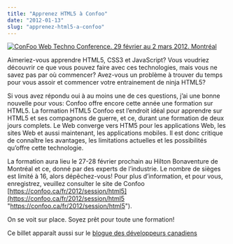 ```yaml
---
title: "Apprenez HTML5 à Confoo"
date: "2012-01-13"
slug: "apprenez-html5-a-confoo"
---
```


[![ConFoo Web Techno Conference. 29 février au 2 mars 2012. Montréal](images/250_html5.jpg)](https://www.confoo.ca/fr/)

Aimeriez-vous apprendre HTML5, CSS3 et JavaScript? Vous voudriez découvrir ce que vous pouvez faire avec ces technologies, mais vous ne savez pas par où commencer? Avez-vous un problème à trouver du temps pour vous assoir et commencer votre entrainement de ninja HTML5?

Si vous avez répondu oui à au moins une de ces questions, j’ai une bonne nouvelle pour vous: Confoo offre encore cette année une formation sur HTML5. La formation HTML5 Confoo est l’endroit idéal pour apprendre sur HTML5 et ses compagnons de guerre, et ce, durant une formation de deux jours complets. Le Web converge vers HTM5 pour les applications Web, les sites Web et aussi maintenant, les applications mobiles. Il est donc critique de connaître les avantages, les limitations actuelles et les possibilités qu’offre cette technologie.

La formation aura lieu le 27-28 février prochain au Hilton Bonaventure de Montréal et ce, donné par des experts de l’industrie. Le nombre de sièges est limité à 16, alors dépêchez-vous! Pour plus d’information, et pour vous, enregistrez, veuillez consulter le site de Confoo [https://confoo.ca/fr/2012/session/html5](https://confoo.ca/fr/2012/session/html5 "https://confoo.ca/fr/2012/session/html5").

On se voit sur place. Soyez prêt pour toute une formation!

Ce billet apparaît aussi sur le [blogue des développeurs canadiens](https://blogs.msdn.com/b/cdndevsfr/)
